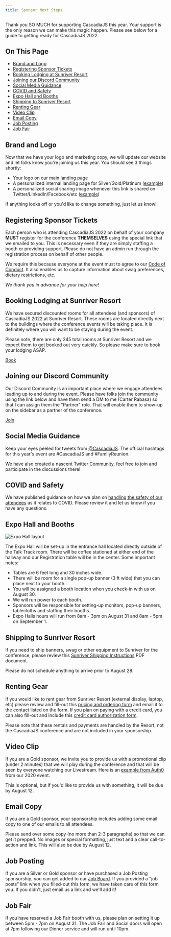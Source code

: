 ```yaml
---
title: Sponsor Next Steps
---
```

<!-- Sponsors are directed to this page after they fill-out the Onboarding Airtable form -->
Thank you SO MUCH for supporting CascadiaJS this year. Your support is the only reason we can make this magic happen. Please see below for a guide to getting ready for CascadiaJS 2022.

<div class="toc">
<h2>On This Page</h2>
    <ul>
        <li><a href="#brand-and-logo">Brand and Logo</a></li>
        <li><a href="#registering-sponsor-tickets">Registering Sponsor Tickets</a></li>
        <li><a href="#booking-lodging-at-sunriver-resort">Booking Lodging at Sunriver Resort</a></li>
        <li><a href="#joining-our-discord-community">Joining our Discord Community</a></li>
        <li><a href="#social-media-guidance">Social Media Guidance</a></li>
        <li><a href="#covid-and-safety">COVID and Safety</a></li>
        <li><a href="#expo-hall-and-booths">Expo Hall and Booths</a></li>
        <li><a href="#shipping-to-sunriver-resort">Shipping to Sunriver Resort</a></li>
        <li><a href="#renting-gear">Renting Gear</a></li>
        <li><a href="#video-clip">Video Clip</a></li>
        <li><a href="#email-copy">Email Copy</a></li>
        <li><a href="#job-posting">Job Posting</a></li>
        <li><a href="#job-fair">Job Fair</a></li>
    </ul>
</div>

## Brand and Logo

Now that we have your logo and marketing copy, we will update our website and let folks know you're joining us this year. You should see 3 things shortly:

- Your logo on our [main landing page](/)
- A personalized internal landing page for Silver/Gold/Platinum ([example](/sponsors/200ok))
- A personalized social sharing image whenever this link is shared on Twitter/LinkedIn/Facebook/etc ([example](/sponsors/200ok?social))

If anything looks off or you'd like to change something, just let us know!

## Registering Sponsor Tickets

Each person who is attending CascadiaJS 2022 on behalf of your company **MUST** register for the conference **THEMSELVES** using the special link that we emailed to you. This is necessary even if they are simply staffing a booth or providing support. Please do not have an admin run through the registration process on behalf of other people.

We require this because everyone at the event must to agree to our [Code of Conduct](/code-of-conduct). It also enables us to capture information about swag preferences, dietary restrictions, etc. 

*We thank you in advance for your help here!*

## Booking Lodging at Sunriver Resort

We have secured discounted rooms for all attendees (and sponsors) of CascadiaJS 2022 at Sunriver Resort. These rooms are located directly next to the buildings where the conference events will be taking place. It is definitely where you will want to be staying during the event.

Please note, there are only 245 total rooms at Sunriver Resort and we expect them to get booked out very quickly. So please make sure to book your lodging ASAP.

<div class="cta"><a target="_blank" href="https://www.sunriverresort.com/group-stays/cascadia-js-2022">Book</a></div>

## Joining our Discord Community

Our Discord Community is an important place where we engage attendees leading up to and during the event. Please have folks join the community using the link below and have them send a DM to me (Carter Rabasa) so that I can assign them the "Partner" role. That will enable them to show-up on the sidebar as a partner of the conference.

<div class="cta"><a target="_blank" href="https://discord.gg/cascadiajs">Join</a></div>

## Social Media Guidance

Keep your eyes peeled for tweets from [@CascadiaJS](https://twitter.com/CascadiaJS). The official hashtags for this year's event are #CascadiaJS and #FamilyReunion.

We have also created a nascent [Twitter Community](https://twitter.com/i/communities/1496715959104466947), feel free to join and participate in the discussions there!

## COVID and Safety

We have published guidance on how we plan on [handling the safety of our attendees](/faq#covid) as it relates to COVID. Please review it and let us know if you have any questions.

## Expo Hall and Booths

![Expo Hall layout](/images/sunriver/homestead-expo-hall.png)

The Expo Hall will be set-up in the entrance hall located directly outside of the Talk Track room. There will be coffee stationed at either end of the hallway and our Registration table will be in the center. Some important notes:

- Tables are 6 feet long and 30 inches wide.
- There will be room for a single pop-up banner (3 ft wide) that you can place next to your booth.
- You will be assigned a booth location when you check-in with us on August 30.
- We will run power to each booth. 
- Sponsors will be responsible for setting-up monitors, pop-up banners, tablecloths and staffing their booths.
- Expo Halls hours will run from 8am - 3pm on August 31 and 8am - 5pm on September 1.

## Shipping to Sunriver Resort

If you need to ship banners, swag or other equipment to Sunriver for the conference, please review this <a target="_blank" href="/files/sunriver-shipping.pdf">Sunriver Shipping Instructions</a> PDF document.

<span class="highlight warning">Please do not schedule anything to arrive prior to August 28.</span>

## Renting Gear

If you would like to rent gear from Sunriver Resort (external display, laptop, etc) please review and fill-out this [pricing and ordering form](/files/sunriver-exhibitor-form-2022.pdf) and email it to the contact listed on the form. If you plan on paying with a credit card, you can also fill-out and include this [credit card authorization form](avms-cc-auth-form.pdf).

Please note that these rentals and payments are handled by the Resort, not the CascadiaJS conference and are not included in your sponsorship.

## Video Clip

If you are a Gold sponsor, we invite you to provide us with a promotional clip (under 2 minutes) that we will play during the conference and that will be seen by everyone watching our Livestream. Here is an [example from Auth0](https://www.dropbox.com/s/6dlo6b62vyxed1f/sponsor-autho.mp4?dl=0) from our 2020 event.

This is optional, but if you'd like to provide us with something, it will be due by <span class="highlight warning">August 12</span>.

## Email Copy

If you are a Gold sponsor, your sponsorship includes adding some email copy to one of our emails to all attendees. 

Please send over some copy (no more than 2-3 paragraphs) so that we can get it prepped. No images or special formatting, just text and a clear call-to-action and link. This will also be due by <span class="highlight warning">August 12</span>.

## Job Posting

If you are a Silver or Gold sponsor or have purchased a Job Posting sponsorship, you can get added to our [Job Board](/sponsors/jobs). If you provided a "job posts" link when you filled-out this form, we have taken care of this form you. If you didn't, just email us a link and we'll add it!

## Job Fair

If you have reserved a Job Fair booth with us, please plan on setting it up between 5pm - 7pm on August 31. The Job Fair and Social doors will open at 7pm following our Dinner service and will run until 10pm.
